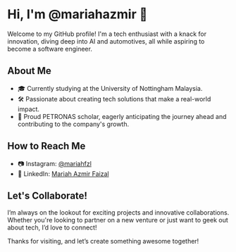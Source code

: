 # Hi, I'm @mariahazmir 👋

Welcome to my GitHub profile! I'm a tech enthusiast with a knack for innovation, diving deep into AI and automotives, all while aspiring to become a software engineer.

## About Me

- 🎓 Currently studying at the University of Nottingham Malaysia.
- 🛠️ Passionate about creating tech solutions that make a real-world impact.
- 🌱 Proud PETRONAS scholar, eagerly anticipating the journey ahead and contributing to the company's growth.

## How to Reach Me

- 📷 Instagram: [@mariahfzl](https://www.instagram.com/mariahfzl/)
- 💼 LinkedIn: [Mariah Azmir Faizal](https://www.linkedin.com/in/mariah-azmir-faizal/)

## Let's Collaborate!

I’m always on the lookout for exciting projects and innovative collaborations. Whether you're looking to partner on a new venture or just want to geek out about tech, I’d love to connect!

Thanks for visiting, and let’s create something awesome together!
